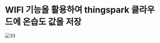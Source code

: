 # WIFI 기능을 활용하여 thingspark 클라우드에 온습도 값을 저장

![33](https://user-images.githubusercontent.com/56014938/151663201-2757b9b6-8e59-43e7-8e78-97eceed08348.png)
